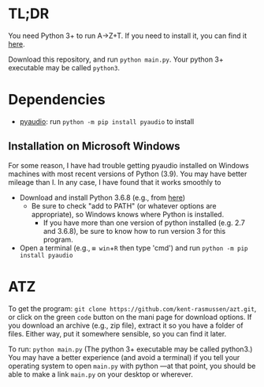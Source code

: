 # TL;DR
You need Python 3+ to run A→Z+T. If you need to install it, you can find it [here](https://python.org).

Download this repository, and run `python main.py`. Your python 3+ executable may be called `python3`.
# Dependencies
* [pyaudio](https://pypi.org/project/PyAudio/): run `python -m pip install pyaudio` to install
## Installation on Microsoft Windows
For some reason, I have had trouble getting pyaudio installed on Windows machines with most recent versions of Python (3.9). You may have better mileage than I. In any case, I have found that it works smoothly to
- Download and install Python 3.6.8 (e.g., from [here](https://www.python.org/ftp/python/3.6.8/python-3.6.8-amd64.exe))
  - Be sure to check "add to PATH" (or whatever options are appropriate), so Windows knows where Python is installed.
    - If you have more than one version of python installed (e.g. 2.7 and 3.6.8), be sure to know how to run version 3 for this program.
- Open a terminal (e.g., `⊞ win`+`R` then type 'cmd') and run `python -m pip install pyaudio`
# ATZ
To get the program: `git clone https://github.com/kent-rasmussen/azt.git`, or click on the green `code` button on the mani page for download options. If you download an archive (e.g., zip file), extract it so you have a folder of files. Either way, put it somewhere sensible, so you can find it later.

To run: `python main.py` (The python 3+ executable may be called python3.) You may have a better experience (and avoid a terminal) if you tell your operating system to open `main.py` with python —at that point, you should be able to make a link `main.py` on your desktop or wherever.
